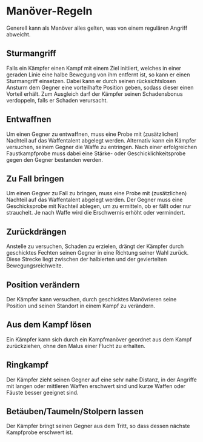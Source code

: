 # Manöver-Regeln

Generell kann als Manöver alles gelten, was von einem regulären Angriff abweicht.

## Sturmangriff

Falls ein Kämpfer einen Kampf mit einem Ziel initiiert, welches in einer geraden Linie eine halbe Bewegung von ihm entfernt ist, so kann er einen Sturmangriff einsetzen. Dabei kann er durch seinen rücksichtslosen Ansturm dem Gegner eine vorteilhafte Position geben, sodass dieser einen Vorteil erhält. Zum Ausgleich darf der Kämpfer seinen Schadensbonus verdoppeln, falls er Schaden verursacht.

## Entwaffnen

Um einen Gegner zu entwaffnen, muss eine Probe mit (zusätzlichen) Nachteil auf das Waffentalent abgelegt werden. Alternativ kann ein Kämpfer versuchen, seinem Gegner die Waffe zu entringen. Nach einer erfolgreichen Faustkampfprobe muss dabei eine Stärke- oder Geschicklichkeitsprobe gegen den Gegner bestanden werden.

## Zu Fall bringen

Um einen Gegner zu Fall zu bringen, muss eine Probe mit (zusätzlichen) Nachteil auf das Waffentalent abgelegt werden. Der Gegner muss eine Geschicksprobe mit Nachteil ablegen, um zu ermitteln, ob er fällt oder nur strauchelt. Je nach Waffe wird die Erschwernis erhöht oder vermindert.

## Zurückdrängen

Anstelle zu versuchen, Schaden zu erzielen, drängt der Kämpfer durch geschicktes Fechten seinen Gegner in eine Richtung seiner Wahl zurück. Diese Strecke liegt zwischen der halbierten und der geviertelten Bewegungsreichweite.

## Position verändern

Der Kämpfer kann versuchen, durch geschicktes Manövrieren seine Position und seinen Standort in einem Kampf zu verändern.

## Aus dem Kampf lösen

Ein Kämpfer kann sich durch ein Kampfmanöver geordnet aus dem Kampf zurückziehen, ohne den Malus einer Flucht zu erhalten.

## Ringkampf

Der Kämpfer zieht seinen Gegner auf eine sehr nahe Distanz, in der Angriffe mit langen oder mittleren Waffen erschwert sind und kurze Waffen oder Fäuste besser geeignet sind.

## Betäuben/Taumeln/Stolpern lassen

Der Kämpfer bringt seinen Gegner aus dem Tritt, so dass dessen nächste Kampfprobe erschwert ist.
